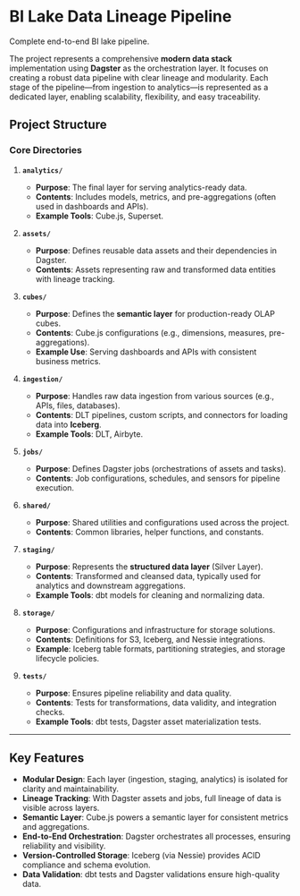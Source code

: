 # BI Lake Data Lineage Pipeline

Complete end-to-end BI lake pipeline.

The project represents a comprehensive **modern data stack** implementation using **Dagster** as the orchestration layer. It focuses on creating a robust data pipeline with clear lineage and modularity. Each stage of the pipeline—from ingestion to analytics—is represented as a dedicated layer, enabling scalability, flexibility, and easy traceability.

## Project Structure

### Core Directories
1. **`analytics/`**
    - **Purpose**: The final layer for serving analytics-ready data.
    - **Contents**: Includes models, metrics, and pre-aggregations (often used in dashboards and APIs).
    - **Example Tools**: Cube.js, Superset.

2. **`assets/`**
    - **Purpose**: Defines reusable data assets and their dependencies in Dagster.
    - **Contents**: Assets representing raw and transformed data entities with lineage tracking.

3. **`cubes/`**
    - **Purpose**: Defines the **semantic layer** for production-ready OLAP cubes.
    - **Contents**: Cube.js configurations (e.g., dimensions, measures, pre-aggregations).
    - **Example Use**: Serving dashboards and APIs with consistent business metrics.

4. **`ingestion/`**
    - **Purpose**: Handles raw data ingestion from various sources (e.g., APIs, files, databases).
    - **Contents**: DLT pipelines, custom scripts, and connectors for loading data into **Iceberg**.
    - **Example Tools**: DLT, Airbyte.

5. **`jobs/`**
    - **Purpose**: Defines Dagster jobs (orchestrations of assets and tasks).
    - **Contents**: Job configurations, schedules, and sensors for pipeline execution.

6. **`shared/`**
    - **Purpose**: Shared utilities and configurations used across the project.
    - **Contents**: Common libraries, helper functions, and constants.

7. **`staging/`**
    - **Purpose**: Represents the **structured data layer** (Silver Layer).
    - **Contents**: Transformed and cleansed data, typically used for analytics and downstream aggregations.
    - **Example Tools**: dbt models for cleaning and normalizing data.

8. **`storage/`**
    - **Purpose**: Configurations and infrastructure for storage solutions.
    - **Contents**: Definitions for S3, Iceberg, and Nessie integrations.
    - **Example**: Iceberg table formats, partitioning strategies, and storage lifecycle policies.

9. **`tests/`**
    - **Purpose**: Ensures pipeline reliability and data quality.
    - **Contents**: Tests for transformations, data validity, and integration checks.
    - **Example Tools**: dbt tests, Dagster asset materialization tests.

---

## Key Features
- **Modular Design**: Each layer (ingestion, staging, analytics) is isolated for clarity and maintainability.
- **Lineage Tracking**: With Dagster assets and jobs, full lineage of data is visible across layers.
- **Semantic Layer**: Cube.js powers a semantic layer for consistent metrics and aggregations.
- **End-to-End Orchestration**: Dagster orchestrates all processes, ensuring reliability and visibility.
- **Version-Controlled Storage**: Iceberg (via Nessie) provides ACID compliance and schema evolution.
- **Data Validation**: dbt tests and Dagster validations ensure high-quality data.
